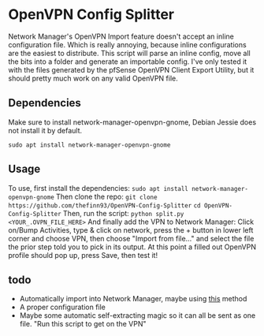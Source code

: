 # OpenVPN Config Splitter
Network Manager's OpenVPN Import feature doesn't accept an inline configuration file. Which is
really annoying, because inline configurations are the easiest to distribute. This script will parse
an inline config, move all the bits into a folder and generate an importable config. I've only
tested it with the files generated by the pfSense OpenVPN Client Export Utility, but it should
pretty much work on any valid OpenVPN file.



## Dependencies
Make sure to install network-manager-openvpn-gnome, Debian Jessie does not install it by default.

```sudo apt install network-manager-openvpn-gnome```

## Usage
To use, first install the dependencies:
```sudo apt install network-manager-openvpn-gnome```
Then clone the repo:
```git clone https://github.com/thefinn93/OpenVPN-Config-Splitter```
```cd OpenVPN-Config-Splitter```
Then, run the script:
```python split.py <YOUR_.OVPN_FILE_HERE>```
And finally add the VPN to Network Manager:
Click on/Bump Activities, type & click on network, press the + button in lower left corner and choose VPN, then choose "Import from file..." and select the file the prior step told you to pick in its output. At this point a filled out OpenVPN profile should pop up, press Save, then test it!

## todo
* Automatically import into Network Manager, maybe using [this](https://unix.stackexchange.com/a/237886) method
* A proper configuration file
* Maybe some automatic self-extracting magic so it can all be sent as one file. "Run this script to get on the VPN"
